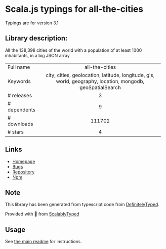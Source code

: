 
# Scala.js typings for all-the-cities

Typings are for version 3.1

## Library description:
All the 138,398 cities of the world with a population of at least 1000 inhabitants, in a big JSON array

|                    |                 |
| ------------------ | :-------------: |
| Full name          | all-the-cities |
| Keywords           | city, cities, geolocation, latitude, longitude, gis, world, geography, location, mongodb, geoSpatialSearch |
| # releases         | 3 |
| # dependents       | 9 |
| # downloads        | 111702 |
| # stars            | 4 |

## Links
- [Homepage](https://github.com/zeke/all-the-cities#readme)
- [Bugs](https://github.com/zeke/all-the-cities/issues)
- [Repository](https://github.com/zeke/all-the-cities)
- [Npm](https://www.npmjs.com/package/all-the-cities)
    


## Note
This library has been generated from typescript code from [DefinitelyTyped](https://definitelytyped.org).

Provided with :purple_heart: from [ScalablyTyped](https://github.com/oyvindberg/ScalablyTyped)

## Usage
See [the main readme](../../readme.md) for instructions.


